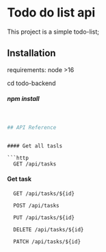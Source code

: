 # Todo do list api

This project is a simple todo-list; 

## Installation

requirements: node >16 


cd todo-backend
#####  npm install

```bash


## API Reference
```

```

#### Get all tasls

```http
  GET /api/tasks
```

#### Get task

```http
  GET /api/tasks/${id}
```

```http
  POST /api/tasks
```

```http
  PUT /api/tasks/${id}
```
```http
  DELETE /api/tasks/${id}
```

```http
  PATCH /api/tasks/${id}
```

    


